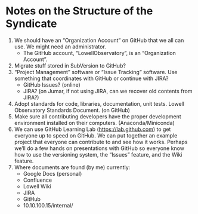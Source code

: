 # Notes on the Structure of the Syndicate

1. We should have an “Organization Account” on GitHub that we all can use. We might need an administrator.
    * The GitHub account, “LowellObservatory”, is an “Organization Account”.
2. Migrate stuff stored in SubVersion to GitHub?
3. “Project Management” software or “Issue Tracking” software. Use something that coordinates with GitHub or continue with JIRA?
    * GitHub Issues?  (online)
    * JIRA?              (on Jumar, if not using JIRA, can we recover old contents from JIRA?)
4. Adopt standards for code, libraries, documentation, unit tests.  Lowell Observatory Standards Document. (on GitHub)
5. Make sure all contributing developers have the proper development environment installed on their computers. (Anaconda/Miniconda)
6. We can use GitHub Learning Lab (https://lab.github.com) to get everyone up to speed on GitHub.  We can put together an example project that everyone can contribute to and see how it works.  Perhaps we’ll do a few hands on presentations with GitHub so everyone know how to use the versioning system, the “Issues” feature, and the Wiki feature.
7. Where documents are found (by me) currently:
    * Google Docs (personal)
    * Confluence
    * Lowell Wiki
    * JIRA
    * GitHub
    * 10.10.100.15/internal/
